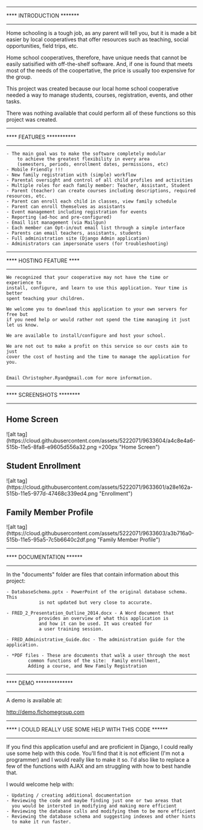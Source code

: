*************************
**** INTRODUCTION *******
*************************

Home schooling is a tough job, as any parent will tell you, but it is made
a bit easier by local cooperatives that offer resources such as teaching,
social opportunities, field trips, etc.

Home school cooperatives, therefore, have unique needs that cannot be
easily satisified with off-the-shelf software.  And, if one is found
that meets most of the needs of the coopertative, the price is usually
too expensive for the group.

This project was created because our local home school cooperative needed
a way to manage students, courses, registration, events, and other tasks.

There was nothing available that could perform all of these functions so 
this project was created.

*************************
**** FEATURES ***********
*************************

	- The main goal was to make the software completely modular
		to achieve the greatest flexibility in every area
		(semesters, periods, enrollment dates, permissions, etc)
	- Mobile Friendly !!!
	- New family registration with (simple) workflow
	- Parental oversight and control of all child profiles and activities
	- Multiple roles for each family member: Teacher, Assistant, Student
	- Parent (teacher) can create courses including descriptions, required resources, etc.
	- Parent can enroll each child in classes, view family schedule
	- Parent can enroll themselves as assistants
	- Event management including registration for events
	- Reporting (ad-hoc and pre-configured)
	- Email list management (via Mailgun)
	- Each member can Opt-in/out email list through a simple interface
	- Parents can email teachers, assistants, students
	- Full administration site (Django Admin application)
	- Administrators can impersonate users (for troubleshooting)

*************************
**** HOSTING FEATURE ****
*************************
	We recognized that your cooperative may not have the time or experience to
	install, configure, and learn to use this application. Your time is better 
	spent teaching your children.

	We welcome you to download this application to your own servers for free but
	if you need help or would rather not spend the time managing it just let us know.

	We are available to install/configure and host your school.  

	We are not out to make a profit on this service so our costs aim to just 
	cover the cost of hosting and the time to manage the application for you.
	
	
	Email Christopher.Ryan@gmail.com for more information.


*************************
**** SCREENSHOTS ********
*************************

<p>
<h2>Home Screen</h2>
![alt tag](https://cloud.githubusercontent.com/assets/5222071/9633604/a4c8e4a6-515b-11e5-8fa8-e9605d556a32.png =200px "Home Screen")


<p>
<h2>Student Enrollment</h2>
![alt tag](https://cloud.githubusercontent.com/assets/5222071/9633601/a28e162a-515b-11e5-977d-47468c339ed4.png "Enrollment")


<p>
<h2>Family Member Profile</h2>
![alt tag](https://cloud.githubusercontent.com/assets/5222071/9633603/a3b716a0-515b-11e5-95a5-7c5b6640c2df.png "Family Member Profile")


*************************
**** DOCUMENTATION ******
*************************

In the "documents" folder are files that contain information about this project:

	- DatabaseSchema.pptx - PowerPoint of the original database schema. This
				is not updated but very close to accurate.

	- FRED_2_Presentation_Outline_2014.docx - A Word document that 
				provides an overview of what this application is
				and how it can be used. It was created for
				a user training session.

	- FRED_Administrative_Guide.doc - The administration guide for the application.

	- *PDF files - These are documents that walk a user through the most
			common functions of the site:  Family enrollment, 
			Adding a course, and New Family Registration


************************
**** DEMO **************
************************
A demo is available at:

http://demo.flchomegroup.com

*******************************************************
**** I COULD REALLY USE SOME HELP WITH THIS CODE ******
*******************************************************

If you find this application useful and are proficient in Django, I could really use some help with this code. You'll find that it is not efficient (I'm not a programmer) and I would really like to make it so. I'd also like to replace a few of the functions with AJAX and am struggling with how to best handle that.  

I would welcome help with:

	- Updating / creating additional documentation
	- Reviewing the code and maybe finding just one or two areas that
	  you would be intersted in modifying and making more efficient
	- Reviewing the database calls and modifying them to be more efficient
	- Reviewing the database schema and suggesting indexes and other hints
	  to make it run faster.
